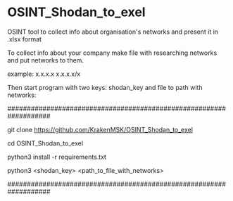 # OSINT_Shodan_to_exel
OSINT tool to collect info about organisation's networks and present it in .xlsx format

To collect info about your company make file with researching networks and put networks to them.


example:
x.x.x.x
x.x.x.x/x

Then start program with two keys: shodan_key and file to path with networks:


###################################################################

git clone https://github.com/KrakenMSK/OSINT_Shodan_to_exel

cd OSINT_Shodan_to_exel

python3 install -r requirements.txt

python3 <shodan_key> <path_to_file_with_networks>

###################################################################
